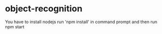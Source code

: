 # object-recognition
You have to install nodejs 
run 'npm install' in command prompt
and then run npm start
